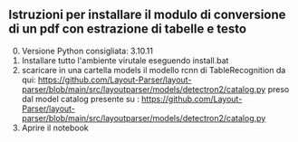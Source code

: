 ## Istruzioni per installare il modulo di conversione di un pdf con estrazione di tabelle e testo

0. Versione Python consigliata: 3.10.11
1. Installare tutto l'ambiente virutale eseguendo install.bat
2. scaricare in una cartella models il modello rcnn di TableRecognition da qui: https://github.com/Layout-Parser/layout-parser/blob/main/src/layoutparser/models/detectron2/catalog.py preso dal model catalog presente su : https://github.com/Layout-Parser/layout-parser/blob/main/src/layoutparser/models/detectron2/catalog.py
3. Aprire il notebook

